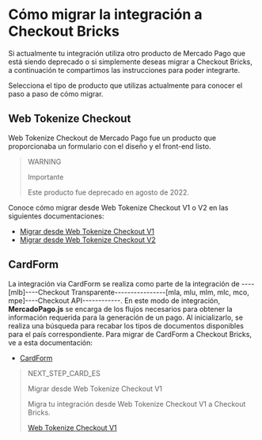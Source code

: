 # Cómo migrar la integración a Checkout Bricks

Si actualmente tu integración utiliza otro producto de Mercado Pago que está siendo deprecado o si simplemente deseas migrar a Checkout Bricks, a continuación te compartimos las instrucciones para poder integrarte.

Selecciona el tipo de producto que utilizas actualmente para conocer el paso a paso de cómo migrar.

## Web Tokenize Checkout

Web Tokenize Checkout de Mercado Pago fue un producto que proporcionaba un formulario con el diseño y el front-end listo.

> WARNING
>
> Importante
>
> Este producto fue deprecado en agosto de 2022.

Conoce cómo migrar desde Web Tokenize Checkout V1 o V2 en las siguientes documentaciones:

- [Migrar desde Web Tokenize Checkout V1](/developers/es/docs/checkout-bricks/how-tos/how-to-migrate/web-tokenize-checkout-v1/clientside)
- [Migrar desde Web Tokenize Checkout V2](/developers/es/docs/checkout-bricks/how-tos/how-to-migrate/web-tokenize-checkout-v2/clientside)

## CardForm

La integración via CardForm se realiza como parte de la integración de ----[mlb]----Checkout Transparente----------------[mla, mlu, mlm, mlc, mco, mpe]----Checkout API------------. En este modo de integración, **MercadoPago.js** se encarga de los flujos necesarios para obtener la información requerida para la generación de un pago. Al inicializarlo, se realiza una búsqueda para recabar los tipos de documentos disponibles para el país correspondiente. 
Para migrar de CardForm a Checkout Bricks, ve a esta documentación:

- [CardForm](/developers/es/docs/checkout-bricks/how-tos/how-to-migrate/card-form/clientside)

> NEXT_STEP_CARD_ES
>
> Migrar desde Web Tokenize Checkout V1
>
> Migra tu integración desde Web Tokenize Checkout V1 a Checkout Bricks.
>
> [Web Tokenize Checkout V1](/developers/es/docs/checkout-bricks/how-tos/how-to-migrate/web-tokenize-checkout-v1)


